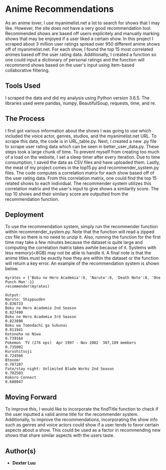 # Anime Recommendations

As an anime lover, I use myanimelist.net a lot to search for shows that I may like. However, the site does not have a very good recommendation tool. Recommended shows are based off users explicitely and manually marking shows that may be enjoyed if a user liked a certain show. In this project I scraped about 3 million user ratings spread over 950 different anime shows off of myanimelist.net. For each show, I found the top 15 most correlated animes based off the user rating data. Additionally, I created a function so one could input a dictionary of personal ratings and the function will recommend shows based on the user's input using item-based collaborative filtering.

## Tools Used

I scraped the data and did my analysis using Python version 3.6.5. The libraries used were pandas, numpy, BeautifulSoup, requests, time, and re.

## The Process

I first got various information about the shows I was going to use which included the voice actor, genres, studios, and the myanimelist.net URL. To scrape this data, the code is in URL_table.py. Next, I created a new .py file to scrape user rating data which can be seen in better_user_data.py. These steps took a large chunk of time. To prevent myself from creating too much of a load on the website, I set a sleep timer after every iteration. Due to time consumption, I saved the data as CSV files and have uploaded them. Lastly, the meat of my project comes in the top15.py and recommender_system.py files. The code computes a correlation matrix for each show based off of the user rating data. From this correlation matrix, one could find the top 15 related shows to each individual. The recommender system utilizes this correlation matrix and the user's input to give shows a similarity score. The top 10 shows and their similary score are outputted from the recommendation function.

## Deployment

To use the recommendation system, simply run the recommender function within recommender_system.py. Note that the function will read a zipped csv file so there is no need to unzip it. Also, running the function for the first time may take a few minutes because the dataset is quite large and computing the correlation matrix takes awhile because of it. Systems with less memory(<8GB) may not be able to handle it. A final note is that the anime titles must be exactly how they are within the dataset or the function will return a key error. An example of the recommendation system is shown below.

```
myrates = {'Boku no Hero Academia':9, 'Naruto':8, 'Death Note':8, 'One Punch Man':1}
recommender(myrates)

Output:
Naruto: Shippuuden                                             0.836733
Boku no Hero Academia 2nd Season                               0.827490
Boku no Hero Academia 3rd Season                               0.823898
Boku wa Tomodachi ga Sukunai                                   0.811941
Kotonoha no Niwa                                               0.739164
Pokemon  TV (276 eps)  Apr 1997 - Nov 2002  307,109 members    0.735002
Kuroshitsuji                                                   0.724566
Btooom!                                                        0.707287
Fate/stay night: Unlimited Blade Works 2nd Season              0.702503
Kokoro Connect                                                 0.688047
```

## Moving Forward

To improve this, I would like to incorporate the findTitle function to check if the user inputted a valid anime title for the recommender system. Additionally, to improve the recommendations, incorporating the show info such as genres and voice actors could show if a user tends to favor certain aspects about a show. This could be used as a factor in recommending new shows that share similar aspects with the users taste.

## Author(s)

* **Dexter Luu**

